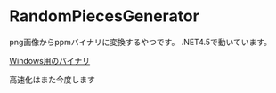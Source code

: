 ﻿RandomPiecesGenerator
=====================

png画像からppmバイナリに変換するやつです。
.NET4.5で動いています。

[Windows用のバイナリ]( "Windows用のバイナリ")

高速化はまた今度します